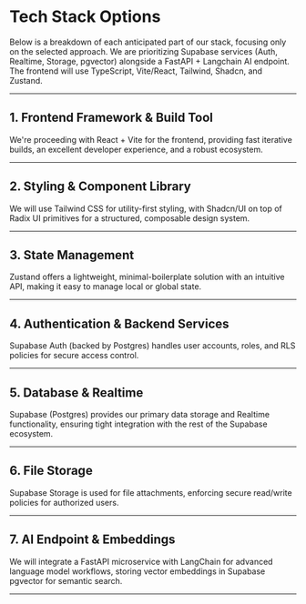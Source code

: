 # Tech Stack Options

Below is a breakdown of each anticipated part of our stack, focusing only on the selected approach. We are prioritizing Supabase services (Auth, Realtime, Storage, pgvector) alongside a FastAPI + Langchain AI endpoint. The frontend will use TypeScript, Vite/React, Tailwind, Shadcn, and Zustand.

---

## 1. Frontend Framework & Build Tool

We're proceeding with React + Vite for the frontend, providing fast iterative builds, an excellent developer experience, and a robust ecosystem.

---

## 2. Styling & Component Library

We will use Tailwind CSS for utility-first styling, with Shadcn/UI on top of Radix UI primitives for a structured, composable design system.

---

## 3. State Management

Zustand offers a lightweight, minimal-boilerplate solution with an intuitive API, making it easy to manage local or global state.

---

## 4. Authentication & Backend Services

Supabase Auth (backed by Postgres) handles user accounts, roles, and RLS policies for secure access control.

---

## 5. Database & Realtime

Supabase (Postgres) provides our primary data storage and Realtime functionality, ensuring tight integration with the rest of the Supabase ecosystem.

---

## 6. File Storage

Supabase Storage is used for file attachments, enforcing secure read/write policies for authorized users.

---

## 7. AI Endpoint & Embeddings

We will integrate a FastAPI microservice with LangChain for advanced language model workflows, storing vector embeddings in Supabase pgvector for semantic search.

---
